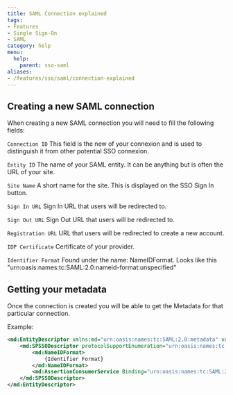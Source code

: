 ```yaml
---
title: SAML Connection explained
tags:
- Features
- Single Sign-On
- SAML
category: help
menu:
  help:
    parent: sso-saml
aliases:
- /features/sso/saml/connection-explained
---
```


## Creating a new SAML connection

When creating a new SAML connection you will need to fill the following fields:

`Connection ID` This field is the new of your connexion and is used to distinguish it from other potential SSO connexion.

`Entity ID` The name of your SAML entity. It can be anything but is often the URL of your site.

`Site Name` A short name for the site. This is displayed on the SSO Sign In button.

`Sign In URL` Sign In URL that users will be redirected to.

`Sign Out URL` Sign Out URL that users will be redirected to.

`Registration URL` URL that users will be redirected to create a new account.

`IDP Certificate` Certificate of your provider.

`Identifier Format` Found under the name: NameIDFormat. Looks like this "urn:oasis:names:tc:SAML:2.0:nameid-format:unspecified"

## Getting your metadata

Once the connection is created you will be able to get the Metadata for that particular connection.

Example:
```xml
<md:EntityDescriptor xmlns:md="urn:oasis:names:tc:SAML:2.0:metadata" validUntil="2021-10-24T14:39:12Z" entityID="{Entity ID}">
    <md:SPSSODescriptor protocolSupportEnumeration="urn:oasis:names:tc:SAML:2.0:protocol">
        <md:NameIDFormat>
            {Identifier Format}
        </md:NameIDFormat>
        <md:AssertionConsumerService Binding="urn:oasis:names:tc:SAML:2.0:bindings:HTTP-POST" Location="http://example.com/entry/connect/saml?authKey={Connection ID}" index="1"/>
    </md:SPSSODescriptor>
</md:EntityDescriptor>
```
